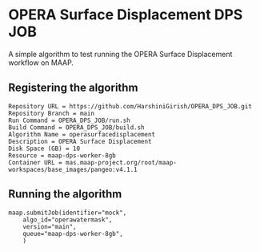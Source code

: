 # OPERA Surface Displacement DPS JOB

A simple algorithm to test running the OPERA Surface Displacement workflow on MAAP.

## Registering the algorithm
```
Repository URL = https://github.com/HarshiniGirish/OPERA_DPS_JOB.git
Repository Branch = main
Run Command = OPERA_DPS_JOB/run.sh
Build Command = OPERA_DPS_JOB/build.sh
Algorithm Name = operasurfacedisplacement
Description = OPERA Surface Displacement
Disk Space (GB) = 10
Resource = maap-dps-worker-8gb
Container URL = mas.maap-project.org/root/maap-workspaces/base_images/pangeo:v4.1.1

```


## Running the algorithm
```
maap.submitJob(identifier="mock",
    algo_id="operawatermask",
    version="main",
    queue="maap-dps-worker-8gb",
    )
```
